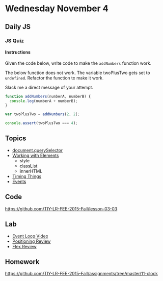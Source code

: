 # Wednesday November 4


## Daily JS

### JS Quiz

#### Instructions

Given the code below, write code to make the `addNumbers` function work.

The below function does not work.
The variable twoPlusTwo gets set to `undefined`.
Refactor the function to make it work.

Slack me a direct message of your attempt.

```js
function addNumbers(numberA, numberB) {
  console.log(numberA + numberB);
}

var twoPlusTwo = addNumbers(2, 2);

console.assert(twoPlusTwo === 4);
```

## Topics

- [document.querySelector](dash.html)
- [Working with Elements](element-properties.html)
  * style
  * classList
  * innerHTML
- [Timing Things](timing.html)
- [Events](events.html)

## Code

https://github.com/TIY-LR-FEE-2015-Fall/lesson-03-03

## Lab

* [Event Loop Video](https://www.youtube.com/watch?v=8aGhZQkoFbQ)
* [Positioning Review](positioning-review.html)
* [Flex Review](flex-review.html)

## Homework

https://github.com/TIY-LR-FEE-2015-Fall/assignments/tree/master/11-clock
